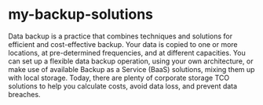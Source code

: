 # my-backup-solutions

Data backup is a practice that combines techniques and solutions for efficient and cost-effective backup. Your data is copied to one or more locations, at pre-determined frequencies, and at different capacities. You can set up a flexible data backup operation, using your own architecture, or make use of available Backup as a Service (BaaS) solutions, mixing them up with local storage. Today, there are plenty of corporate storage TCO solutions to help you calculate costs, avoid data loss, and prevent data breaches.
